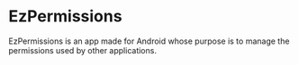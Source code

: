 # EzPermissions
EzPermissions is an app made for Android whose purpose is to manage the permissions used by other applications.
